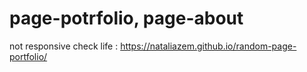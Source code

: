 # page-potrfolio, page-about
not responsive
check life : https://nataliazem.github.io/random-page-portfolio/
